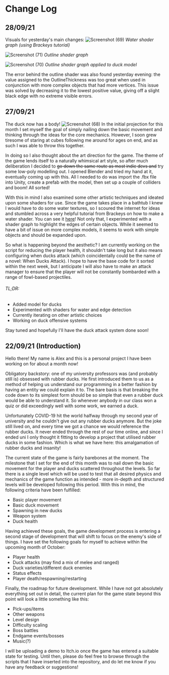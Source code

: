 # Change Log
## 28/09/21
Visuals for yesterday's main changes:
![Screenshot (69)](https://user-images.githubusercontent.com/44437464/135065419-dd358c9f-57d1-43e8-877d-93fda434aab7.png)
*Water shader graph (using Brackeys tutorial)*

![Screenshot (71)](https://user-images.githubusercontent.com/44437464/135065433-1889ec96-8eb4-4b26-81e6-fabc9a533c68.png)
*Outline shader graph*

![Screenshot (70)](https://user-images.githubusercontent.com/44437464/135065442-07b9f3df-2608-4f84-9c3f-5ab4b5a765b7.png)
*Outline shader graph applied to duck model*

The error behind the outline shader was also found yesterday evening: the value assigned to the OutlineThickness was too great when used in conjunction with more complex objects that had more vertices. This issue was solved by decreasing it to the lowest positive value, giving off a slight black edge with no extreme visible errors.


## 27/09/21
The duck now has a body!
![Screenshot (68)](https://user-images.githubusercontent.com/44437464/134911654-02299880-c8d7-4e4c-9534-2a370d5287dc.png)
In the initial projection for this month I set myself the goal of simply nailing down the basic movement and thinking through the ideas for the core mechanics. However, I soon grew tiresome of staring at cubes following me around for ages on end, and as such I was able to throw this together.

In doing so I also thought about the art direction for the game. The theme of the game lends itself to a naturally whimsical art style, so after much deliberation I decided to ~~go down the same route as most indie devs and~~ try some low-poly modelling out. I opened Blender and tried my hand at it, eventually coming up with this. All I needed to do was import the .fbx file into Unity, create a prefab with the model, then set up a couple of colliders and boom! All sorted!

With this in mind I also examined some other artistic techniques and ideated upon some shaders for use. Since the game takes place in a bathtub I knew I would have to do some water textures, so I scoured the internet for ideas and stumbled across a very helpful tutorial from Brackeys on how to make a water shader. You can see it [here](https://www.youtube.com/watch?v=Vg0L9aCRWPE&t=33s)! Not only that, I experimented with a shader graph to highlight the edges of certain objects. While it seemed to have a bit of issue on more complex models, it seems to work with simple objects and should be expanded upon.

So what is happening beyond the aesthetic? I am currently working on the script for reducing the player health, it shouldn't take long but it also means configuring when ducks attack (which coincidentally could be the name of a novel: When Ducks Attack). I hope to have the base code for it sorted within the next week, but I anticipate I will also have to make an attack manager to ensure that the player will not be constantly bombarded with a range of fowl-based projectiles.

###### TL;DR:
 - Added model for ducks
 - Experimented with shaders for water and edge detection
 - Currently iterating on other artistic choices
 - Working on duck offensive systems

Stay tuned and hopefully I'll have the duck attack system done soon!


## 22/09/21 (Introduction)
Hello there! My name is Alex and this is a personal project I have been working on for about a month now!

Obligatory backstory: one of my university professors was (and probably still is) obsessed with rubber ducks. He first introduced them to us as a method of helping us understand our programming in a better fashion by having an entity we could explain it to. The bare basis is that breaking the code down to its simplest form should be so simple that even a rubber duck would be able to understand it. So whenever anybody in our class won a quiz or did exceedingly well with some work, we earned a duck.

Unfortunately COVID-19 hit the world halfway through my second year of university and he couldn't give out any rubber ducks anymore. But the joke still lived on, and every time we got a chance we would reference the rubber ducks. It never ended through the rest of our time online, and since I ended uni I only thought it fitting to develop a project that utilised rubber ducks in some fashion. Which is what we have here: this amalgamation of rubber ducks and insanity!

The current state of the game is fairly barebones at the moment. The milestone that I set for the end of this month was to nail down the basic movement for the player and ducks scattered throughout the levels. So far there is a single level which will be used to test that all desired physics and mechanics of the game function as intended - more in-depth and structured levels will be developed following this period. With this in mind, the following criteria have been fulfilled:

 - Basic player movement
 - Basic duck movement
 - Spawning in new ducks
 - Weapon system
 - Duck health

Having achieved these goals, the game development process is entering a second stage of development that will shift to focus on the enemy's side of things. I have set the following goals for myself to achieve within the upcoming month of October:

 - Player health
 - Duck attacks (may find a mix of melee and ranged)
 - Duck varieties/different duck enemies
 - Status effects
 - Player death/respawning/restarting

Finally, the roadmap for future development. While I have not got absolutely everything set out in detail, the current plan for the game state beyond this point will look a little something like this:

 - Pick-ups/items
 - Other weapons
 - Level design
 - Difficulty scaling
 - Boss battles
 - Endgame events/bosses
 - Music(?)

I will be uploading a demo to Itch.io once the game has entered a suitable state for testing. Until then, please do feel free to browse through the scripts that I have inserted into the repository, and do let me know if you have any feedback or suggestions!
